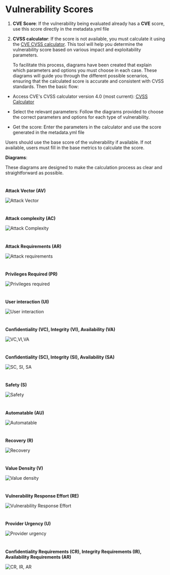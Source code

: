 # **Vulnerability Scores**
1. **CVE Score**: If the vulnerability being evaluated already has a **CVE** score, use this score directly in the metadata.yml file 


2. **CVSS calculator**: If the score is not available, you must calculate it using the [CVE CVSS calculator](https://www.first.org/cvss/calculator/4.0). This tool will help you determine the vulnerability score based on various impact and exploitability parameters.

	To facilitate this process, diagrams have been created that explain which parameters and options you must choose in each case. These diagrams will guide you through the different possible scenarios, ensuring that the calculated score is accurate and consistent with CVSS standards.
Then the basic flow:

- Access CVE's CVSS calculator version 4.0 (most current): [CVSS Calculator](https://www.first.org/cvss/calculator/4.0)
	
- Select the relevant parameters: Follow the diagrams provided to choose the correct parameters and options for each type of vulnerability.
- Get the score: Enter the parameters in the calculator and use the score generated in the metadata.yml file

Users should use the base score of the vulnerability if available. If not available, users must fill in the base metrics to calculate the score.

**Diagrams**:

These diagrams are designed to make the calculation process as clear and straightforward as possible.
#
**Attack Vector (AV)**

![Attack Vector](images/attack_vector_diagram.png)
#
**Attack complexity (AC)**

![Attack Complexity](images/attack_complexity_diagram.png)
#
**Attack Requirements (AR)**

![Attack requirements](images/attack_requirements_diagram.png)
#
**Privileges Required (PR)**

![Privileges required](images/privilegies_required_diagram.png)
#
**User interaction (UI)**

![User interaction](images/user_interaction_diagram.png)
#
**Confidentiality (VC), Integrity (VI), Availability (VA)**

![VC,VI,VA](images/conf_inte_avai_diagram.png)
#
**Confidentiality (SC), Integrity (SI), Availability (SA)**

![SC, SI, SA](images/sc_si_sa_diagram.png)
#
**Safety (S)**

![Safety](images/safety_diagram.png)
#
**Automatable (AU)**

![Automatable](images/automatable_diagram.png)
#
**Recovery (R)**

![Recovery](images/recovery_diagram.png)
#
**Value Density (V)**

![Value density](images/value_density_diagram.png)
#
**Vulnerability Response Effort (RE)**

![Vulnerability Response Effort](images/response_effort_diagram.png)
#
**Provider Urgency (U)**

![Provider urgency](images/provider_urgency_diagram.png)
#
**Confidentiality Requirements (CR), Integrity Requirements (IR), Availability Requirements (AR)**

![CR, IR, AR](images/cr_ir_ar_diagram.png)


